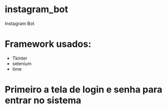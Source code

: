 # instagram_bot
Instagram Bot

# Framework usados:
- Tkinter
- selenium
- time

# Primeiro a tela de login e senha para entrar no sistema
